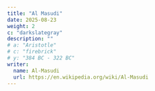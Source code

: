```yaml
---
title: "Al Masudi"
date: 2025-08-23
weight: 2
c: "darkslategray"
description: ""
# a: "Aristotle"
# c: "firebrick"
# y: "384 BC - 322 BC"
writer:
  name: Al-Masudi 
  url: https://en.wikipedia.org/wiki/Al-Masudi
---
```


